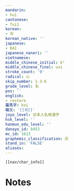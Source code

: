```yaml
---
mandarin:
- huī
cantonese:
- fui1
korean:
- 회
korean_native: ''
japanese:
- KAI
japanese_nanori: ''
vietnamese:
middle_chinese_initial: kʰ
middle_chinese_final: uʌi
stroke_count: '9'
radical: 心
skip_number: 1-3-6
grade_level: 名
pos: ''
english:
- restore
羅馬字: koi
韓文: '[[쾨]]'
joyo_level: 日本人名用漢字
hsk_level: ''
hanmun_edu_level: ''
danayo_id: 8453
mc_id: 1613
graphemic_classification: 灰
stand_in: 'FALSE'
aliases:
---
```

```meta-bind-embed
[[nav/char_info]]
```

# Notes

